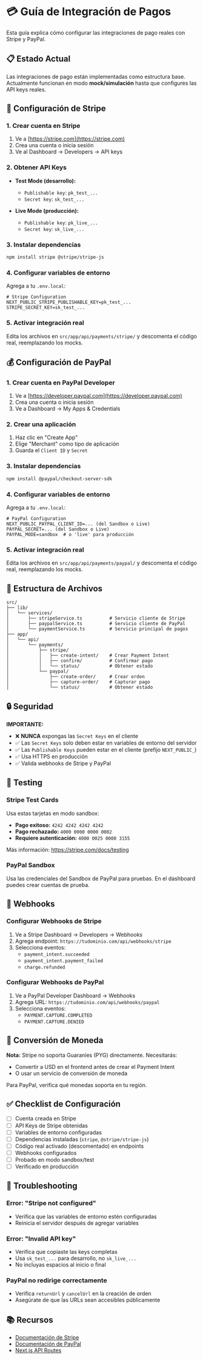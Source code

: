 # 💳 Guía de Integración de Pagos

Esta guía explica cómo configurar las integraciones de pago reales con Stripe y PayPal.

## 📋 Estado Actual

Las integraciones de pago están implementadas como estructura base. Actualmente funcionan en modo **mock/simulación** hasta que configures las API keys reales.

## 🚀 Configuración de Stripe

### 1. Crear cuenta en Stripe

1. Ve a [https://stripe.com](https://stripe.com)
2. Crea una cuenta o inicia sesión
3. Ve al Dashboard → Developers → API keys

### 2. Obtener API Keys

- **Test Mode (desarrollo):**
  - `Publishable key`: `pk_test_...`
  - `Secret key`: `sk_test_...`

- **Live Mode (producción):**
  - `Publishable key`: `pk_live_...`
  - `Secret key`: `sk_live_...`

### 3. Instalar dependencias

```bash
npm install stripe @stripe/stripe-js
```

### 4. Configurar variables de entorno

Agrega a tu `.env.local`:

```env
# Stripe Configuration
NEXT_PUBLIC_STRIPE_PUBLISHABLE_KEY=pk_test_...
STRIPE_SECRET_KEY=sk_test_...
```

### 5. Activar integración real

Edita los archivos en `src/app/api/payments/stripe/` y descomenta el código real, reemplazando los mocks.

## 💰 Configuración de PayPal

### 1. Crear cuenta en PayPal Developer

1. Ve a [https://developer.paypal.com](https://developer.paypal.com)
2. Crea una cuenta o inicia sesión
3. Ve a Dashboard → My Apps & Credentials

### 2. Crear una aplicación

1. Haz clic en "Create App"
2. Elige "Merchant" como tipo de aplicación
3. Guarda el `Client ID` y `Secret`

### 3. Instalar dependencias

```bash
npm install @paypal/checkout-server-sdk
```

### 4. Configurar variables de entorno

Agrega a tu `.env.local`:

```env
# PayPal Configuration
NEXT_PUBLIC_PAYPAL_CLIENT_ID=... (del Sandbox o Live)
PAYPAL_SECRET=... (del Sandbox o Live)
PAYPAL_MODE=sandbox  # o 'live' para producción
```

### 5. Activar integración real

Edita los archivos en `src/app/api/payments/paypal/` y descomenta el código real, reemplazando los mocks.

## 📁 Estructura de Archivos

```
src/
├── lib/
│   └── services/
│       ├── stripeService.ts          # Servicio cliente de Stripe
│       ├── paypalService.ts          # Servicio cliente de PayPal
│       └── paymentService.ts         # Servicio principal de pagos
├── app/
│   └── api/
│       └── payments/
│           ├── stripe/
│           │   ├── create-intent/    # Crear Payment Intent
│           │   ├── confirm/          # Confirmar pago
│           │   └── status/           # Obtener estado
│           └── paypal/
│               ├── create-order/     # Crear orden
│               ├── capture-order/    # Capturar pago
│               └── status/           # Obtener estado
```

## 🔒 Seguridad

**IMPORTANTE:**
- ❌ **NUNCA** expongas las `Secret Keys` en el cliente
- ✅ Las `Secret Keys` solo deben estar en variables de entorno del servidor
- ✅ Las `Publishable Keys` pueden estar en el cliente (prefijo `NEXT_PUBLIC_`)
- ✅ Usa HTTPS en producción
- ✅ Valida webhooks de Stripe y PayPal

## 🧪 Testing

### Stripe Test Cards

Usa estas tarjetas en modo sandbox:

- **Pago exitoso:** `4242 4242 4242 4242`
- **Pago rechazado:** `4000 0000 0000 0002`
- **Requiere autenticación:** `4000 0025 0000 3155`

Más información: https://stripe.com/docs/testing

### PayPal Sandbox

Usa las credenciales del Sandbox de PayPal para pruebas. En el dashboard puedes crear cuentas de prueba.

## 📝 Webhooks

### Configurar Webhooks de Stripe

1. Ve a Stripe Dashboard → Developers → Webhooks
2. Agrega endpoint: `https://tudominio.com/api/webhooks/stripe`
3. Selecciona eventos:
   - `payment_intent.succeeded`
   - `payment_intent.payment_failed`
   - `charge.refunded`

### Configurar Webhooks de PayPal

1. Ve a PayPal Developer Dashboard → Webhooks
2. Agrega URL: `https://tudominio.com/api/webhooks/paypal`
3. Selecciona eventos:
   - `PAYMENT.CAPTURE.COMPLETED`
   - `PAYMENT.CAPTURE.DENIED`

## 🔄 Conversión de Moneda

**Nota:** Stripe no soporta Guaraníes (PYG) directamente. Necesitarás:
- Convertir a USD en el frontend antes de crear el Payment Intent
- O usar un servicio de conversión de moneda

Para PayPal, verifica qué monedas soporta en tu región.

## ✅ Checklist de Configuración

- [ ] Cuenta creada en Stripe
- [ ] API Keys de Stripe obtenidas
- [ ] Variables de entorno configuradas
- [ ] Dependencias instaladas (`stripe`, `@stripe/stripe-js`)
- [ ] Código real activado (descomentado) en endpoints
- [ ] Webhooks configurados
- [ ] Probado en modo sandbox/test
- [ ] Verificado en producción

## 🐛 Troubleshooting

### Error: "Stripe not configured"
- Verifica que las variables de entorno estén configuradas
- Reinicia el servidor después de agregar variables

### Error: "Invalid API key"
- Verifica que copiaste las keys completas
- Usa `sk_test_...` para desarrollo, no `sk_live_...`
- No incluyas espacios al inicio o final

### PayPal no redirige correctamente
- Verifica `returnUrl` y `cancelUrl` en la creación de orden
- Asegúrate de que las URLs sean accesibles públicamente

## 📚 Recursos

- [Documentación de Stripe](https://stripe.com/docs)
- [Documentación de PayPal](https://developer.paypal.com/docs)
- [Next.js API Routes](https://nextjs.org/docs/app/building-your-application/routing/route-handlers)

